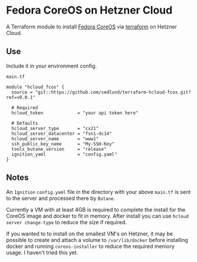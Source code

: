 # Fedora CoreOS on Hetzner Cloud

A Terraform module to install [Fedora CoreOS](https://docs.fedoraproject.org/en-US/fedora-coreos/)
via [terraform](https://www.terraform.io) on Hetzner Cloud.

## Use

Include it in your environment config.

`main.tf`
```
module "hcloud_fcos" {
  source = "git::https://github.com/sedlund/terraform-hcloud-fcos.git?ref=v0.0.1"
  
  # Required
  hcloud_token             = "your api token here"

  # Defaults
  hcloud_server_type       = "cx21"
  hcloud_server_datacenter = "fsn1-dc14"
  hcloud_server_name       = "www1"
  ssh_public_key_name      = "My-SSH-Key"
  tools_butane_version     = "release"
  ignition_yaml            = "config.yaml" 
}
```

## Notes

An `Ignition` `config.yaml` file in the directory with your above `main.tf` is
sent to the server and processed there by `Butane`.

Currently a VM with at least 4GB is required to complete the install for the
CoreOS image and docker to fit in memory.  After install you can use `hcloud
server change-type` to reduce the size if required.

If you wanted to to install on the smallest VM's on Hetzner, it may be possible
to create and attach a volume to `/var/lib/docker` before installing docker and
running `coreos-installer` to reduce the required memory usage.  I haven't
tried this yet.


